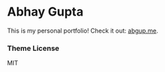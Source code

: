 # Abhay Gupta

This is my personal portfolio!
Check it out: [abgup.me](http://abgup.me).

### Theme License

MIT
